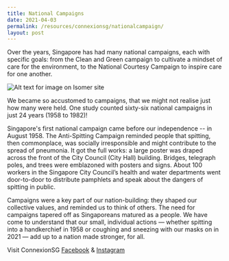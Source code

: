 ```yaml
---
title: National Campaigns
date: 2021-04-03
permalink: /resources/connexionsg/nationalcampaign/
layout: post
---
```

Over the years, Singapore has had many national campaigns, each with specific goals: from the Clean and Green campaign to cultivate a mindset of care for the environment, to the National Courtesy Campaign to inspire care for one another.

![Alt text for image on Isomer site](/images/antispitting1.jpg)

We became so accustomed to campaigns, that we might not realise just how many were held. One study counted sixty-six national campaigns in just 24 years (1958 to 1982)!

Singapore's first national campaign came before our independence -- in August 1958.
The Anti-Spitting Campaign reminded people that spitting, then commonplace, was socially irresponsible and might contribute to the spread of pneumonia. It got the full works: a large poster was draped across the front of the City Council (City Hall) building. Bridges, telegraph poles, and trees were emblazoned with posters and signs. About 100 workers in the Singapore City Council’s health and water departments went door-to-door to distribute pamphlets and speak about the dangers of spitting in public.

Campaigns were a key part of our nation-building: they shaped our collective values, and reminded us to think of others. The need for campaigns tapered off as Singaporeans matured as a people. We have come to understand that our small, individual actions — whether spitting into a handkerchief in 1958 or coughing and sneezing with our masks on in 2021 — add up to a nation made stronger, for all.

Visit ConnexionSG [Facebook](https://www.facebook.com/ConnexionSG) & [Instagram](https://www.instagram.com/connexionsg/)